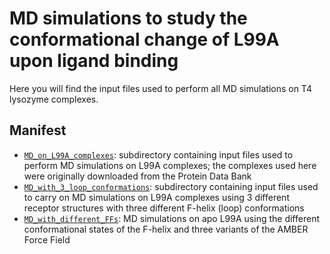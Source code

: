 # MD simulations to study the conformational change of L99A upon ligand binding

Here you will find the input files used to perform all MD simulations on T4 lysozyme complexes.

## Manifest

- [`MD_on_L99A_complexes`](MD_on_L99A_complexes): subdirectory containing input files used to perform MD simulations on L99A complexes; the complexes used here were originally downloaded from the Protein Data Bank
- [`MD_with_3_loop_conformations`](MD_with_3_loop_conformations): subdirectory containing input files used to carry on MD simulations on L99A complexes using 3 different receptor structures with three different F-helix (loop) conformations
- [`MD_with_different_FFs`](MD_with_different_FFs): MD simulations on apo L99A using the different conformational states of the F-helix and three variants of the AMBER Force Field
